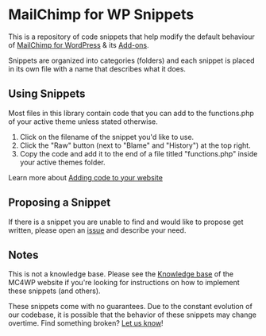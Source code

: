 # MailChimp for WP Snippets
This is a repository of code snippets that help modify the default behaviour of [MailChimp for WordPress](https://mc4wp.com/) &amp; its [Add-ons](https://mc4wp.com/add-ons/).

Snippets are organized into categories (folders) and each snippet is placed in its own file with a name that describes what it does.


## Using Snippets

Most files in this library contain code that you can add to the functions.php of your active theme unless stated otherwise. 

1. Click on the filename of the snippet you'd like to use.
2. Click the "Raw" button (next to "Blame" and "History") at the top right.
3. Copy the code and add it to the end of a file titled "functions.php" inside your active themes folder. 

Learn more about [Adding code to your website](https://mc4wp.com/kb/adding-code-to-to-your-website/)


## Proposing a Snippet

If there is a snippet you are unable to find and would like to propose get written, please open an [issue](https://github.com/ibericode/mc4wp-snippets/issues) and describe your need.

## Notes

This is not a knowledge base. Please see the [Knowledge base](https://mc4wp.com/kb/) of the MC4WP website if you're looking for instructions on how to implement these snippets (and others).

These snippets come with no guarantees. Due to the constant evolution of our codebase, it is possible that the behavior of these snippets may change overtime. Find something broken? [Let us know](https://github.com/ibericode/mc4wp-snippets/issues)!